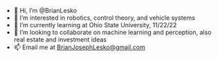 - 👋 Hi, I’m @BrianLesko
- 👀 I’m interested in robotics, control theory, and vehicle systems
- 🌱 I’m currently learning at Ohio State University, 11/22/22
- 💞️ I’m looking to collaborate on machine learning and perception, also real estate and investment ideas
- 📫 Email me at BrianJosephLesko@gmail.com

<!---
BrianLesko/BrianLesko is a ✨ special ✨ repository because its `README.md` (this file) appears on your GitHub profile.
You can click the Preview link to take a look at your changes.
--->
